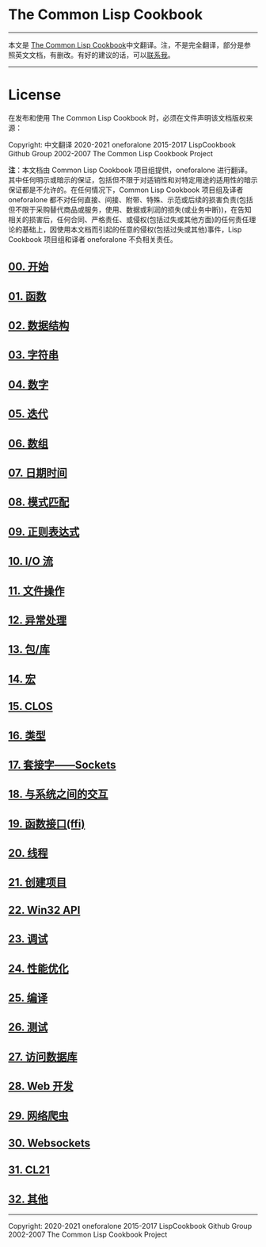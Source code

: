 # The Common Lisp Cookbook

---

本文是 [The Common Lisp Cookbook](https://lispcookbook.github.io/cl-cookbook/)中文翻译。注，不是完全翻译，部分是参照英文文档，有删改。有好的建议的话，可以[联系我](mailto:oneforalone@proton.me)。

---

# License

在发布和使用 The Common Lisp Cookbook 时，必须在文件声明该文档版权来源：

Copyright: 中文翻译 2020-2021 oneforalone 2015-2017 LispCookbook Github Group 2002-2007 The Common Lisp Cookbook Project

**注**：本文档由 Common Lisp Cookbook 项目组提供，oneforalone 进行翻译。其中任何明示或暗示的保证，包括但不限于对适销性和对特定用途的适用性的暗示保证都是不允许的。在任何情况下，Common Lisp Cookbook 项目组及译者 oneforalone 都不对任何直接、间接、附带、特殊、示范或后续的损害负责(包括但不限于采购替代商品或服务，使用、数据或利润的损失(或业务中断))，在告知相关的损害后，任何合同、严格责任、或侵权(包括过失或其他方面)的任何责任理论的基础上，因使用本文档而引起的任意的侵权(包括过失或其他)事件，Lisp Cookbook 项目组和译者 oneforalone 不负相关责任。

## [00. 开始](zh-cn/00.getting-started.md)

## [01. 函数](zh-cn/01.functions.md)

## [02. 数据结构](zh-cn/02.data-structures.md)

## [03. 字符串](zh-cn/03.strings.md)

## [04. 数字](zh-cn/04.numbers.md)

## [05. 迭代](zh-cn/05.iteration.md)

## [06. 数组](zh-cn/06.arrays.md)

## [07. 日期时间](zh-cn/07.dates-times.md)

## [08. 模式匹配](zh-cn/08.pattern-matching.md)

## [09. 正则表达式](zh-cn/09.regexp.md)

## [10. I/O 流](zh-cn/10.io.md)

## [11. 文件操作](zh-cn/11.files.md)

## [12. 异常处理](zh-cn/12.error_handling.md)

## [13. 包/库](zh-cn/13.packages.md)

## [14. 宏](zh-cn/14.macros.md)

## [15. CLOS](zh-cn/15.clos.md)

## [16. 类型](zh-cn/16.type.md)

## [17. 套接字——Sockets](zh-cn/17.sockets.md)

## [18. 与系统之间的交互](zh-cn/18.os.md)

## [19. 函数接口(ffi)](zh-cn/19.ffi.md)

## [20. 线程](zh-cn/20.process.md)

## [21. 创建项目](zh-cn/21.systems.md)

## [22. Win32 API](zh-cn/22.win32.md)

## [23. 调试](zh-cn/23.debugging.md)

## [24. 性能优化](zh-cn/24.performance.md)

## [25. 编译](zh-cn/25.scripting.md)

## [26. 测试](zh-cn/26.testing.md)

## [27. 访问数据库](zh-cn/27.databases.md)

## [28. Web 开发](zh-cn/28.web.md)

## [29. 网络爬虫](zh-cn/29.web-scraping.md)

## [30. Websockets](zh-cn/30.websockets.md)

## [31. CL21](zh-cn/31.cl21.md)

## [32. 其他](zh-cn/32.misc.md)

---

Copyright:
2020-2021 oneforalone
2015-2017 LispCookbook Github Group
2002-2007 The Common Lisp Cookbook Project
